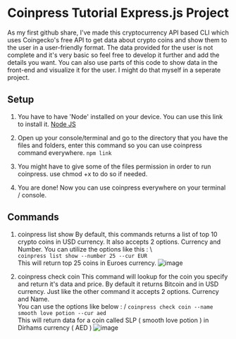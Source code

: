 # Coinpress Tutorial Express.js Project

As my first github share, I've made this cryptocurrency API based CLI which uses Coingecko's free API to get data about crypto coins and show them to the user in a user-friendly format. The data provided for the user is not complete and it's very basic so feel free to develop it further and add the details you want. You can also use parts of this code to show data in the front-end and visualize it for the user. I might do that myself in a seperate project.

## Setup

1. You have to have 'Node' installed on your device. You can use this link to install it.
   [Node JS](https://nodejs.org/en/download/package-manager)
   
2. Open up your console/terminal and go to the directory that you have the files and folders, enter this command so you can use coinpress command everywhere.
   ``npm link``
3. You might have to give some of the files permission in order to run coinpress. use chmod +x to do so if needed.
4. You are done! Now you can use coinpress everywhere on your terminal / console.

## Commands
1. coinpress list show
   By default, this commands returns a list of top 10 crypto coins in USD currency. It also accepts 2 options. Currency and Number. You can utilize the options like this : \  
   ``coinpress list show --number 25 --cur EUR``  \
   This will return top 25 coins in Euroes currency.
   ![image](https://github.com/borhawn/Coinpress-CLI-Beginner-Project/assets/117742903/e5b98b01-d178-43ca-a47c-5228567614bd)

   
3. coinpress check coin
   This command will lookup for the coin you specify and return it's data and price. By default it returns Bitcoin and in USD currency. Just like the other command it accepts 2 options. Currency and Name.  \
   You can use the options like below :  /
   ``coinpress check coin --name smooth love potion --cur aed``  \
   This will return data for a coin called SLP ( smooth love potion ) in Dirhams currency ( AED )
   ![image](https://github.com/borhawn/Coinpress-CLI-Beginner-Project/assets/117742903/2dbb2f34-62c1-4b66-a449-9aa61d3b93d7)

